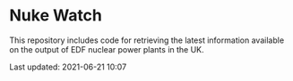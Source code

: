 # Nuke Watch

This repository includes code for retrieving the latest information available on the output of EDF nuclear power plants in the UK.

Last updated: 2021-06-21 10:07